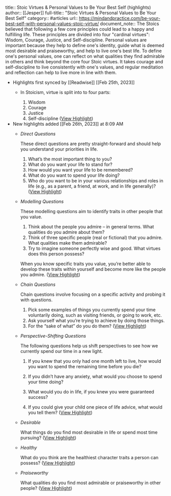 title:: Stoic Virtues & Personal Values to Be Your Best Self (highlights)
author:: [[Jesper]]
full-title:: "Stoic Virtues & Personal Values to Be Your Best Self"
category:: #articles
url:: https://mindandpractice.com/be-your-best-self-with-personal-values-stoic-virtue/
document_note:: The Stoics believed that following a few core principles could lead to a happy and fulfilling life. These principles are divided into four "cardinal virtues": Wisdom, Courage, Justice, and Self-discipline. Personal values are important because they help to define one's identity, guide what is deemed most desirable and praiseworthy, and help to live one's best life. To define one's personal values, one can reflect on what qualities they find admirable in others and think beyond the core four Stoic virtues. It takes courage and self-discipline to live consistently with one's values, and regular meditation and reflection can help to live more in line with them.

- Highlights first synced by [[Readwise]] [[Feb 25th, 2023]]
	- In Stoicism, virtue is split into to four parts:
	  
	  1.  Wisdom
	  2.  Courage
	  3.  Justice
	  4.  Self-discipline ([View Highlight](https://read.readwise.io/read/01gt3zkmyva8ntxzfkq954sje3))
- New highlights added [[Feb 26th, 2023]] at 8:09 AM
	- *Direct Questions*
	  
	  These direct questions are pretty straight-forward and should help you understand your priorities in life.
	  
	  1.  What’s the most important thing to you?
	  2.  What do you want your life to stand for?
	  3.  How would you want your life to be remembered?
	  4.  What do you want to spend your life doing?
	  5.  Who do you want to be in your various relationships and roles in life (e.g., as a parent, a friend, at work, and in life generally)? ([View Highlight](https://read.readwise.io/read/01gt56g9dqdmy8drf6xtqy4wq9))
	- *Modelling Questions*
	  
	  These modelling questions aim to identify traits in other people that you value.
	  
	  1.  Think about the people you admire – in general terms. What qualities do you admire about them?
	  2.  Think of three specific people (real or fictional) that you admire. What qualities make them admirable?
	  3.  Try to imagine someone perfectly wise and good. What virtues does this person possess?
	  
	  When you know specific traits you value, you’re better able to develop these traits within yourself and become more like the people you admire. ([View Highlight](https://read.readwise.io/read/01gt56gcgytkp0jzjz1ft6ygz5))
	- *Chain Questions*
	  
	  Chain questions involve focusing on a specific activity and probing it with questions.
	  
	  1.  Pick some examples of things you currently spend your time voluntarily doing, such as visiting friends, or going to work, etc.
	  2.  Ask yourself what you’re trying to achieve by doing those things.
	  3.  For the “sake of what” do you do them? ([View Highlight](https://read.readwise.io/read/01gt56gg3ms114shdvnc90yyjs))
	- *Perspective-Shifting Questions*
	  
	  The following questions help us shift perspectives to see how we currently spend our time in a new light.
	  
	  1.  If you knew that you only had one month left to live, how would you want to spend the remaining time before you die?
	  
	  2.  If you didn’t have any anxiety, what would you choose to spend your time doing?
	  
	  3.  What would you do in life, if you knew you were guaranteed success?
	  
	  4.  If you could give your child one piece of life advice, what would you tell them? ([View Highlight](https://read.readwise.io/read/01gt56gmbh7cm94aj3ctr8am5q))
	- *Desirable*
	  
	  What things do you find most desirable in life or spend most time pursuing? ([View Highlight](https://read.readwise.io/read/01gt56gyfv5g57bzqart7740k7))
	- *Healthy*
	  
	  What do you think are the healthiest character traits a person can possess? ([View Highlight](https://read.readwise.io/read/01gt56gzpcnckgahj3vc7dy40z))
	- *Praiseworthy*
	  
	  What qualities do you find most admirable or praiseworthy in other people? ([View Highlight](https://read.readwise.io/read/01gt56h1p42ejybeep6rekvacv))